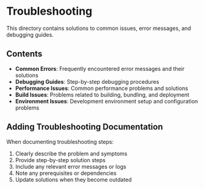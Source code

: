 # Troubleshooting

This directory contains solutions to common issues, error messages, and debugging guides.

## Contents

- **Common Errors**: Frequently encountered error messages and their solutions
- **Debugging Guides**: Step-by-step debugging procedures
- **Performance Issues**: Common performance problems and solutions
- **Build Issues**: Problems related to building, bundling, and deployment
- **Environment Issues**: Development environment setup and configuration problems

## Adding Troubleshooting Documentation

When documenting troubleshooting steps:
1. Clearly describe the problem and symptoms
2. Provide step-by-step solution steps
3. Include any relevant error messages or logs
4. Note any prerequisites or dependencies
5. Update solutions when they become outdated
